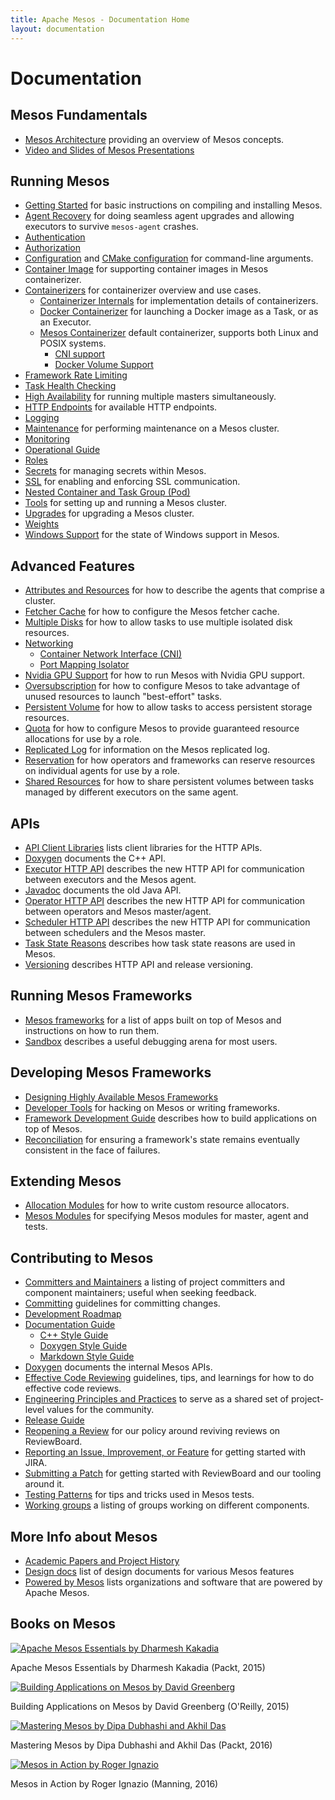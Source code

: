 ```yaml
---
title: Apache Mesos - Documentation Home
layout: documentation
---
```


# Documentation


## Mesos Fundamentals

* [Mesos Architecture](architecture.html) providing an overview of Mesos concepts.
* [Video and Slides of Mesos Presentations](presentations.html)


## Running Mesos

* [Getting Started](getting-started.html) for basic instructions on compiling and installing Mesos.
* [Agent Recovery](agent-recovery.html) for doing seamless agent upgrades and allowing executors to survive `mesos-agent` crashes.
* [Authentication](authentication.html)
* [Authorization](authorization.html)
* [Configuration](configuration.html) and [CMake configuration](configuration-cmake.md) for command-line arguments.
* [Container Image](container-image.html) for supporting container images in Mesos containerizer.
* [Containerizers](containerizers.html) for containerizer overview and use cases.
  * [Containerizer Internals](containerizer-internals.html) for implementation details of containerizers.
  * [Docker Containerizer](docker-containerizer.html) for launching a Docker image as a Task, or as an Executor.
  * [Mesos Containerizer](mesos-containerizer.html) default containerizer, supports both Linux and POSIX systems.
    * [CNI support](cni.html)
    * [Docker Volume Support](docker-volume.html)
* [Framework Rate Limiting](framework-rate-limiting.html)
* [Task Health Checking](health-checks.html)
* [High Availability](high-availability.html) for running multiple masters simultaneously.
* [HTTP Endpoints](endpoints/) for available HTTP endpoints.
* [Logging](logging.html)
* [Maintenance](maintenance.html) for performing maintenance on a Mesos cluster.
* [Monitoring](monitoring.html)
* [Operational Guide](operational-guide.html)
* [Roles](roles.html)
* [Secrets](secrets.html) for managing secrets within Mesos.
* [SSL](ssl.html) for enabling and enforcing SSL communication.
* [Nested Container and Task Group (Pod)](nested-container-and-task-group.html)
* [Tools](tools.html) for setting up and running a Mesos cluster.
* [Upgrades](upgrades.html) for upgrading a Mesos cluster.
* [Weights](weights.html)
* [Windows Support](windows.html) for the state of Windows support in Mesos.


## Advanced Features

* [Attributes and Resources](attributes-resources.html) for how to describe the agents that comprise a cluster.
* [Fetcher Cache](fetcher.html) for how to configure the Mesos fetcher cache.
* [Multiple Disks](multiple-disk.html) for how to allow tasks to use multiple isolated disk resources.
* [Networking](networking.html)
  * [Container Network Interface (CNI)](cni.html)
  * [Port Mapping Isolator](port-mapping-isolator.html)
* [Nvidia GPU Support](gpu-support.html) for how to run Mesos with Nvidia GPU support.
* [Oversubscription](oversubscription.html) for how to configure Mesos to take advantage of unused resources to launch "best-effort" tasks.
* [Persistent Volume](persistent-volume.html) for how to allow tasks to access persistent storage resources.
* [Quota](quota.html) for how to configure Mesos to provide guaranteed resource allocations for use by a role.
* [Replicated Log](replicated-log-internals.html) for information on the Mesos replicated log.
* [Reservation](reservation.html) for how operators and frameworks can reserve resources on individual agents for use by a role.
* [Shared Resources](shared-resources.html) for how to share persistent volumes between tasks managed by different executors on the same agent.


## APIs
* [API Client Libraries](api-client-libraries.html) lists client libraries for the HTTP APIs.
* [Doxygen](/api/latest/c++/namespacemesos.html) documents the C++ API.
* [Executor HTTP API](executor-http-api.html) describes the new HTTP API for communication between executors and the Mesos agent.
* [Javadoc](/api/latest/java/) documents the old Java API.
* [Operator HTTP API](operator-http-api.html) describes the new HTTP API for communication between operators and Mesos master/agent.
* [Scheduler HTTP API](scheduler-http-api.html) describes the new HTTP API for communication between schedulers and the Mesos master.
* [Task State Reasons](task-state-reasons.html) describes how task state reasons are used in Mesos.
* [Versioning](versioning.html) describes HTTP API and release versioning.


## Running Mesos Frameworks

* [Mesos frameworks](frameworks.html) for a list of apps built on top of Mesos and instructions on how to run them.
* [Sandbox](sandbox.html) describes a useful debugging arena for most users.


## Developing Mesos Frameworks

* [Designing Highly Available Mesos Frameworks](high-availability-framework-guide.html)
* [Developer Tools](tools.html) for hacking on Mesos or writing frameworks.
* [Framework Development Guide](app-framework-development-guide.html) describes how to build applications on top of Mesos.
* [Reconciliation](reconciliation.html) for ensuring a framework's state remains eventually consistent in the face of failures.


## Extending Mesos

* [Allocation Modules](allocation-module.html) for how to write custom resource allocators.
* [Mesos Modules](modules.html) for specifying Mesos modules for master, agent and tests.


## Contributing to Mesos

* [Committers and Maintainers](committers.html) a listing of project committers and component maintainers; useful when seeking feedback.
* [Committing](committing.html) guidelines for committing changes.
* [Development Roadmap](roadmap.html)
* [Documentation Guide](documentation-guide.html)
  * [C++ Style Guide](c++-style-guide.html)
  * [Doxygen Style Guide](doxygen-style-guide.html)
  * [Markdown Style Guide](markdown-style-guide.html)
* [Doxygen](/api/latest/c++/) documents the internal Mesos APIs.
* [Effective Code Reviewing](effective-code-reviewing.html) guidelines, tips, and learnings for how to do effective code reviews.
* [Engineering Principles and Practices](engineering-principles-and-practices.html) to serve as a shared set of project-level values for the community.
* [Release Guide](release-guide.html)
* [Reopening a Review](reopening-reviews.html) for our policy around reviving reviews on ReviewBoard.
* [Reporting an Issue, Improvement, or Feature](reporting-a-bug.html) for getting started with JIRA.
* [Submitting a Patch](submitting-a-patch.html) for getting started with ReviewBoard and our tooling around it.
* [Testing Patterns](testing-patterns.html) for tips and tricks used in Mesos tests.
* [Working groups](working-groups.html) a listing of groups working on different components.


## More Info about Mesos

* [Academic Papers and Project History](https://www.usenix.org/conference/nsdi11/mesos-platform-fine-grained-resource-sharing-data-center)
* [Design docs](design-docs.html) list of design documents for various Mesos features
* [Powered by Mesos](powered-by-mesos.html) lists organizations and software that are powered by Apache Mesos.


## Books on Mesos

<div class="row">
  <div class="col-xs-6 col-md-4">
    <a href="https://www.packtpub.com/big-data-and-business-intelligence/apache-mesos-essentials" class="thumbnail">
      <img src="https://www.packtpub.com/sites/default/files/9781783288762.png" alt="Apache Mesos Essentials by Dharmesh Kakadia">
    </a>
    <p class="text-center">Apache Mesos Essentials by Dharmesh Kakadia (Packt, 2015)</p>
  </div>
  <div class="col-xs-6 col-md-4">
    <a href="http://shop.oreilly.com/product/0636920039952.do" class="thumbnail">
      <img src="http://akamaicovers.oreilly.com/images/0636920039952/lrg.jpg" alt="Building Applications on Mesos by David Greenberg">
    </a>
    <p class="text-center">Building Applications on Mesos by David Greenberg (O'Reilly, 2015)</p>
  </div>
  <div class="col-xs-6 col-md-4">
    <a href="https://www.packtpub.com/big-data-and-business-intelligence/mastering-mesos" class="thumbnail">
      <img src="https://www.packtpub.com/sites/default/files/6249OS_5186%20Mastering%20Mesos.jpg" alt="Mastering Mesos by Dipa Dubhashi and Akhil Das">
    </a>
    <p class="text-center">Mastering Mesos by Dipa Dubhashi and Akhil Das (Packt, 2016)</p>
  </div>
  <div class="col-xs-6 col-md-4">
    <a href="https://www.manning.com/books/mesos-in-action" class="thumbnail">
      <img src="https://images.manning.com/255/340/resize/book/d/62f5c9b-0946-4569-ad50-ffdb84876ddc/Ignazio-Mesos-HI.png" alt="Mesos in Action by Roger Ignazio">
    </a>
  <p class="text-center">Mesos in Action by Roger Ignazio (Manning, 2016)
  </div>
</div>
